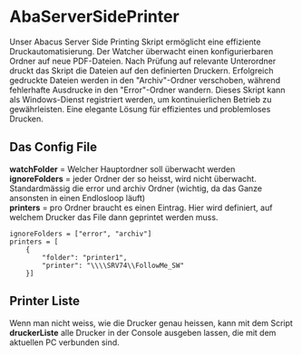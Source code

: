 # AbaServerSidePrinter
Unser Abacus Server Side Printing Skript ermöglicht eine effiziente Druckautomatisierung. Der Watcher überwacht einen konfigurierbaren Ordner auf neue PDF-Dateien. Nach Prüfung auf relevante Unterordner druckt das Skript die Dateien auf den definierten Druckern. Erfolgreich gedruckte Dateien werden in den "Archiv"-Ordner verschoben, während fehlerhafte Ausdrucke in den "Error"-Ordner wandern. Dieses Skript kann als Windows-Dienst registriert werden, um kontinuierlichen Betrieb zu gewährleisten. Eine elegante Lösung für effizientes und problemloses Drucken.


## Das Config File 

**watchFolder** = Welcher Hauptordner soll überwacht werden <br>
**ignoreFolders** = jeder Ordner der so heisst, wird nicht überwacht. Standardmässig die error und archiv Ordner (wichtig, da das Ganze ansonsten in einen Endlosloop läuft) <br>
**printers** = pro Ordner braucht es einen Eintrag. Hier wird definiert, auf welchem Drucker das File dann geprintet werden muss. 

```watchFolder = C:/Users/medo/Documents/coding/AbaServPrinting/Test
ignoreFolders = ["error", "archiv"]
printers = [
    {
        "folder": "printer1",
        "printer": "\\\\SRV74\\FollowMe_SW"
    }]
```

## Printer Liste
Wenn man nicht weiss, wie die Drucker genau heissen, kann mit dem Script **druckerListe** alle Drucker in der Console ausgeben lassen, die mit dem aktuellen PC verbunden sind.
